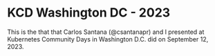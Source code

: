 # KCD Washington DC - 2023

This is the that that Carlos Santana (@csantanapr) and I presented at Kubernetes Community Days in Washington D.C. did on September 12, 2023.


